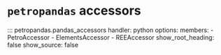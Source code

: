 # `petropandas` accessors

::: petropandas.pandas_accessors
handler: python
options:
members: - PetroAccessor - ElementsAccessor - REEAccessor
show_root_heading: false
show_source: false
